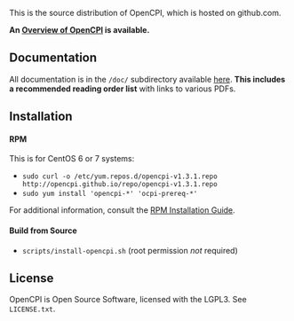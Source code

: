 This is the source distribution of OpenCPI, which is hosted on github.com.

**An [Overview of OpenCPI](http://opencpi.github.io/Overview.pdf) is available.**

Documentation
---
All documentation is in the `/doc/` subdirectory available [here](doc/). **This includes a recommended reading order list** with links to various PDFs.

Installation
---
#### RPM
This is for CentOS 6 or 7 systems:
 - `sudo curl -o /etc/yum.repos.d/opencpi-v1.3.1.repo http://opencpi.github.io/repo/opencpi-v1.3.1.repo`
 - `sudo yum install 'opencpi-*' 'ocpi-prereq-*'`

For additional information, consult the [RPM Installation Guide][rpminstall].

#### Build from Source
 - `scripts/install-opencpi.sh` (root permission *not* required)

License
---
OpenCPI is Open Source Software, licensed with the LGPL3.  See `LICENSE.txt`.

[//]: # (These are reference links used in the body of this note and get stripped out when the markdown processor does its job - http://stackoverflow.com/questions/4823468/store-comments-in-markdown-syntax)

  [rpminstall]: <http://opencpi.github.io/RPM_Installation_Guide.pdf>
